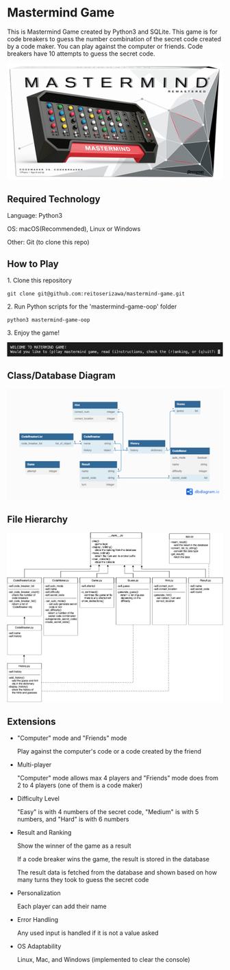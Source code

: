 <h1>Mastermind Game</h1>
<p>This is Mastermind Game created by Python3 and SQLite. This game is for code breakers to guess the number combination of the secret code created by a code maker. You can play against the computer or friends. Code breakers have 10 attempts to guess the secret code.</p>
<img src="./src/images/mastermind.jpeg" alt="mastermind" title="mastermind"/>

<h2>Required Technology</h2>

<p>Language: Python3</p>
<p>OS: macOS(Recommended), Linux or Windows</p>
<p>Other: Git (to clone this repo)</p>

<h2>How to Play</h2>
<p>1. Clone this repository</p>

```
git clone git@github.com:reitoserizawa/mastermind-game.git
```

<p>2. Run Python scripts for the 'mastermind-game-oop' folder</p>

```
python3 mastermind-game-oop
```

<p>3. Enjoy the game!</p>
<img src="./src/images/start-game.png" alt="game-screen" title="game-screen"/>

<h2>Class/Database Diagram</h2>
<img src="./src/images/db-diagram.png" alt="db-diagram" title="db-diagram"/>

<h2>File Hierarchy</h2>
<img src="./src/images/hierarchy.png" alt="hierarchy" title="hierarchy"/>

<h2>Extensions</h2>
<ul>
  <li>"Computer" mode and "Friends" mode</li>
  <p>Play against the computer's code or a code created by the friend</p>
  <li>Multi-player</li>
  <p>"Computer" mode allows max 4 players and "Friends" mode does from 2 to 4 players (one of them is a code maker)</p>
  <li>Difficulty Level</li>
  <p>"Easy" is with 4 numbers of the secret code, "Medium" is with 5 numbers, and "Hard" is with 6 numbers</p>
  <li>Result and Ranking</li>
  <p>Show the winner of the game as a result</p>
  <p>If a code breaker wins the game, the result is stored in the database</p>
  <p>The result data is fetched from the database and shown based on how many turns they took to guess the secret code</p>
  <li>Personalization</li>
  <p>Each player can add their name</p>
  <li>Error Handling</h1>
  <p>Any used input is handled if it is not a value asked</p>
  <li>OS Adaptability</h1>
  <p>Linux, Mac, and Windows (implemented to clear the console)</p>
</ul>
